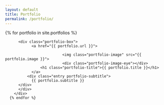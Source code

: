```yaml
---
layout: default
title: Portfolio
permalink: /portfolio/
---
```


<div class="container portfolio">
	  {% for portfolio in site.portfolios %}
	    <div class="portfolio four columns">

	      <div class="portfolio-box">
		      	<a href="{{ portfolio.url }}">

		      			      <img class="portfolio-image" src="{{ portfolio.image }}">
		      			      <div class="portfolio-image-eye"></div>
		      		<h1 class="portfolio-title">{{ portfolio.title }}</h1>
		      	</a>
		      <div class="entry portfolio-subtitle">
		        {{ portfolio.subtitle }}
	      </div>
	      </div>
	    </div>
	  {% endfor %}
</div>




